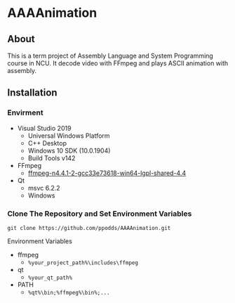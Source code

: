 ﻿# AAAAnimation

## About

This is a term project of Assembly Language and System Programming course in NCU. It decode video with FFmpeg and plays ASCII animation with assembly.

## Installation

### Envirment

- Visual Studio 2019
  - Universal Windows Platform
  - C++ Desktop
  - Windows 10 SDK (10.0.1904)
  - Build Tools v142
- FFmpeg
  - [ffmpeg-n4.4.1-2-gcc33e73618-win64-lgpl-shared-4.4](https://github.com/BtbN/FFmpeg-Builds/releases)
- Qt
  - msvc 6.2.2
  - Windows

### Clone The Repository and Set Environment Variables

```shell
git clone https://github.com/ppodds/AAAAnimation.git
```

Environment Variables

- ffmpeg
  - `%your_project_path%\includes\ffmpeg`
- qt
  - `%your_qt_path%`
- PATH
  - `%qt%\bin;%ffmpeg%\bin%;...`
